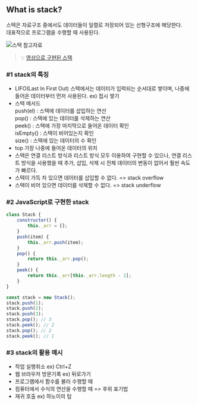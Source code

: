 ## What is stack?

스택은 자료구조 중에서도 데이터들이 일렬로 저장되어 있는 선형구조에 해당한다.  
대표적으로 프로그램을 수행할 때 사용된다.

![스택 참고자료](https://images.velog.io/images/solseye/post/4352d56e-f491-4e84-892a-1134761077ad/stack%20%E1%84%8E%E1%85%A1%E1%86%B7%E1%84%80%E1%85%A9.jpeg)

> 💡 [영상으로 구현된 스택](https://visualgo.net/ko/list)

### #1 stack의 특징

- LIFO(Last In First Out)
  스택에서는 데이터가 입력되는 순서대로 쌓이며, 나중에 들어온 데이터부터 먼저 사용된다. ex) 접시 쌓기
- 스택 메서드  
  push(el) : 스택에 데이터를 삽입하는 연산  
  pop() : 스택에 있는 데이터를 삭제하는 연산  
  peek() : 스택에 가장 마지막으로 들어온 데이터 확인  
  isEmpty() : 스택이 비어있는지 확인  
  size() : 스택에 있는 데이터의 수 확인
- top
  가장 나중에 들어온 데이터의 위치
- 스택은 연결 리스트 방식과 리스트 방식 모두 이용하여 구현할 수 있으나, 연결 리스트 방식을 사용했을 때 추가, 삽입, 삭제 시 전체 데이터의 변동이 없어서 훨씬 속도가 빠르다.
- 스택이 가득 차 있으면 데이터를 삽입할 수 없다. => stack overflow
- 스택이 비어 있으면 데이터를 삭제할 수 없다. => stack underflow

### #2 JavaScript로 구현한 stack

```javascript
class Stack {
	constructor() {
		this._arr = [];
	}
	push(item) {
		this._arr.push(item);
	}
	pop() {
		return this._arr.pop();
	}
	peek() {
		return this._arr[this._arr.length - 1];
	}
}

const stack = new Stack();
stack.push(1);
stack.push(2);
stack.push(3);
stack.pop(); // 3
stack.peek(); // 2
stack.pop(); // 2
stack.peek(); // 1
```

### #3 stack의 활용 예시

- 작업 실행취소 ex) Ctrl+Z
- 웹 브라우저 방문기록 ex) 뒤로가기
- 프로그램에서 함수를 불러 수행할 때
- 컴퓨터에서 수식의 연산을 수행할 때 => 후위 표기법
- 재귀 호출 ex) 하노이의 탑
